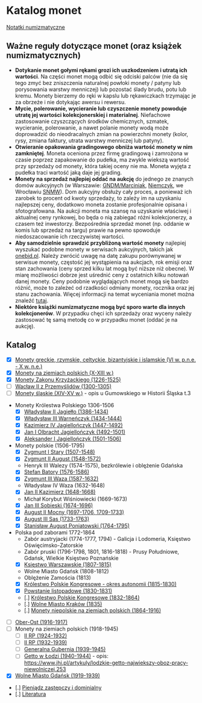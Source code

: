 
# Katalog monet

[Notatki numizmatyczne](https://numizmatyka.satola.net)

## Ważne reguły dotyczące monet (oraz książek numizmatycznych)
- **Dotykanie monet gołymi rękami grozi ich uszkodzeniem i utratą ich wartości**. Na części monet mogą odbić się odciski palców (nie da się tego zmyć bez zniszczenia naturalnej powłoki monety / patyny lub porysowania warstwy menniczej) lub pozostać ślady brudu, potu lub kremu. Monety bierzemy do ręki w kapslu lub rękawiczkach trzymając je za obrzeże i nie dotykając awersu i rewersu.
- **Mycie, polerowanie, wycieranie lub czyszczenie monety powoduje utratę jej wartości kolekcjonerskiej i materialnej**. Niefachowe zastosowanie czyszczących środków chemicznych, szmatek, wycieranie, polerowanie, a nawet polanie monety wodą może doprowadzić do nieodracalnych zmian na powierzchni monety (kolor, rysy, zmiana faktury, utrata warstwy menniczej lub patyny).
- **Otwieranie opakowania gradingowego obniża wartość monety w nim zamkniętej**. Moneta oceniona przez firmę gradingową i zamrożona w czasie poprzez zapakowanie do pudełka, ma zwykle wiekszą wartość przy sprzedaży od monety, która takiej oceny nie ma. Moneta wyjęta z pudełka traci wartość jaką daje jej grading.
- **Monety na sprzedaż najlepiej oddać na aukcję** do jednego ze znanych domów aukcyjnych (w Warszawie: [GNDM/Marciniak](https://marciniakaukcje.pl), [Niemczyk](https://niemczyk.pl/), we Wrocławiu [SNMW](https://snmw.pl/)). Dom aukcyjny obsłuży cały proces, a ponieważ ich zarobek to procent od kwoty sprzedaży, to zależy im na uzyskaniu najlepszej ceny, dodatkowo moneta zostanie profesjonalnie opisana i sfotografowana. Na aukcji moneta ma szansę na uzyskanie właściwej i aktualnej ceny rynkowej, bo będa o nią zabiegać różni kolekcjonerzy, a czasem też inwestorzy. Bezpośrednia sprzedaż monet (np. oddanie w komis lub sprzedaż na targu) prawie na pewno spowoduje niedoszacowanie ich rzeczywistej wartości.
- **Aby samodzielnie sprawdzić przybliżoną wartość monety** najlepiej wyszukać podobne monety w serwisach aukcyjnych, takich jak [onebid.pl](https://onebid.pl/pl). Należy zwrócić uwagę na datę zakupu porównywanej w serwisue monety, częstość jej wystąpienia na aukcjach, rok emisji oraz stan zachowania (ceny sprzed kilku lat mogą być niższe niż obecne). W miarę możliwości dobrze jest uśrednić ceny z ostatnich kilku notowań danej monety. Ceny podobnie wyglądających monet mogą się bardzo różnić, może to zależeć od rzadkości odmiany monety, rocznika oraz jej stanu zachowania. Więcej informacji na temat wyceniania monet można znaleźć [tutaj](https://www.youtube.com/watch?v=y3ImnHK4lhc).
- **Niektóre książki numizmatyczne mogą być sporo warte dla innych kolekcjonerów**. W przypadku chęci ich sprzedaży oraz wyceny należy zastosować tę samą metodę co w przypadku monet (oddać je na aukcję).

## Katalog

- [x] [Monety greckie, rzymskie, celtyckie, bizantyjskie i islamskie (VI w. p.n.e. - X w. n.e.)](./pages/k02.md)
- [x] [Monety na ziemiach polskich (X-XIII w.)](./pages/k03.md)
- [x] [Monety Zakonu Krzyżackiego (1226-1525)](./pages/k01.md)
- [ ] [Wacław II z Przemyślidów (1300-1305)]()
- [ ] [Monety śląskie (XIV-XV w.)]() - opis u Gumowskiego w Historii Śląska t.3
- Monety Królestwa Polskiego 1306-1506
    - [x] [Władysław II Jagiełło (1386-1434)](./pages/k05.md)
    - [x] [Władysław III Warneńczyk (1434-1444)](./pages/k06.md)
    - [x] [Kazimierz IV Jagiellończyk (1447-1492)](./pages/k07.md)
    - [x] [Jan I Olbracht Jagiellończyk (1492-1501)](./pages/k08.md)
    - [x] [Aleksander I Jagiellończyk (1501-1506)](./pages/k09.md)
- Monety polskie (1506-1795)
    - [x] [Zygmunt I Stary (1507-1548)](./pages/k10.md)
    - [x] [Zygmunt II August (1548-1572)](./pages/k11.md)
    - Henryk III Walezy (1574-1575), bezkrólewie i oblężenie Gdańska
    - [x] [Stefan Batory (1576-1586)](./pages/k12.md)
    - [x] [Zygmunt III Waza (1587-1632)](./pages/k13.md)
    - Władysław IV Waza (1632-1648)
    - [x] [Jan II Kazimierz (1648-1668)](./pages/k14.md)
    - Michał Korybut Wiśniowiecki (1669-1673)
    - [x] [Jan III Sobieski (1674-1696)](./pages/k15.md)
    - [x] [August II Mocny (1697-1706, 1709-1733)](./pages/k16.md)
    - [x] [August III Sas (1733-1763)](./pages/k17.md)
    - [x] [Stanisław August Poniatowski (1764-1795)](./pages/k18.md)
- Polska pod zaborami 1772-1864
    - Zabór austryjacki (1774-1777, 1794) - Galicja i Lodomeria, Księstwo Oświęcimsko-Zatorskie
    - Zabór pruski (1796-1798, 1801, 1816-1818) - Prusy Południowe, Gdańsk, Wielkie Księstwo Poznańskie
    - [x] [Księstwo Warszawskie (1807-1815)](./pages/k19.md)
    - Wolne Miasto Gdańsk (1808-1812)
    - Oblężenie Zamościa (1813)
    - [x] [Królestwo Polskie Kongresowe - okres autonomii (1815-1830)](./pages/k20.md)
    - [x] [Powstanie listopadowe (1830-1831)](./pages/k21.md)
    - [.] [Królestwo Polskie Kongresowe (1832-1864)](./pages/k22.md)
    - [.] [Wolne Miasto Kraków (1835)](./pages/k23.md)
    - [.] [Monety niepolskie na ziemiach polskich (1864-1916)](./pages/k24.md)
- [ ] [Ober-Ost (1916-1917)]()
- [ ] Monety na ziemiach polskich (1918-1945)
    - [ ] [II RP (1924-1932)]()
    - [ ] [II RP (1932-1939)]()
    - [ ] [Generalna Gubernia (1939-1945)]()
    - [ ] [Getto w Łodzi (1940-1944)]() - opis: https://www.jhi.pl/artykuly/lodzkie-getto-najwiekszy-oboz-pracy-niewolniczej,253
- [X] [Wolne Miasto Gdańsk (1919-1939)](./pages/k04.md)
- [.] [Pieniądz zastępczy i dominialny](./pages/k25.md)
- [.] [Literatura](../pages/Literatura.md)
